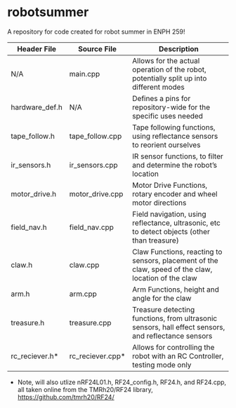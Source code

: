 # robotsummer
A repository for code created for robot summer in ENPH 259!

| Header File   | Source File   | Description   |
| ------------- | ------------- | ------------- |
| N/A  | main.cpp  | Allows for the actual operation of the robot, potentially split up into different modes  |
| hardware_def.h  | N/A  | Defines a pins for repository-wide for the specific uses needed |
| tape_follow.h | tape_follow.cpp | Tape following functions, using reflectance sensors to reorient ourselves |
| ir_sensors.h | ir_sensors.cpp | IR sensor functions, to filter and determine the robot’s location |
| motor_drive.h | motor_drive.cpp | Motor Drive Functions, rotary encoder and wheel motor directions |
| field_nav.h | field_nav.cpp | Field navigation, using reflectance, ultrasonic, etc to detect objects (other than treasure) |
| claw.h | claw.cpp | Claw Functions, reacting to sensors, placement of the claw, speed of the claw, location of the claw |
| arm.h | arm.cpp | Arm Functions, height and angle for the claw |
| treasure.h | treasure.cpp | Treasure detecting functions, from ultrasonic sensors, hall effect sensors, and reflectance sensors |
| rc_reciever.h*  | rc_reciever.cpp*  | Allows for controlling the robot with an RC Controller, testing mode only  |

* Note, will  also utlize nRF24L01.h, RF24_config.h, RF24.h, and RF24.cpp, all taken online from the TMRh20/RF24 library, https://github.com/tmrh20/RF24/

